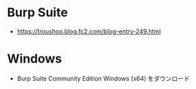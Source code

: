 # Burp Suite
- https://troushoo.blog.fc2.com/blog-entry-249.html

# Windows
- Burp Suite Community Edition Windows (x64) をダウンロード
